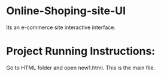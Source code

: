 # Online-Shoping-site-UI
Its an e-commerce site interactive interface.
# Project Running Instructions:
Go to HTML folder and open new1.html. This is the main file.
